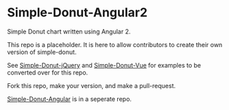 # Simple-Donut-Angular2

Simple Donut chart written using Angular 2.

This repo is a placeholder. It is here to allow contributors to create their own version of simple-donut.

See [Simple-Donut-jQuery](https://github.com/simple-donut/simple-donut-jquery) and [Simple-Donut-Vue](https://github.com/simple-donut/simple-donut-vue) for examples to be converted over for this repo.

Fork this repo, make your version, and make a pull-request.

[Simple-Donut-Angular](https://github.com/simple-donut/simple-donut-angular) is in a seperate repo.
